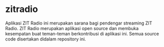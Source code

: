 # zitradio
Aplikasi ZIT Radio ini merupakan sarana bagi pendengar streaming ZIT Radio. ZIT Radio merupakan aplikasi open source dan membuka kesempatan buat teman-teman berkontribusi di aplikasi ini. Semua source code disertakan didalam repository ini. 

